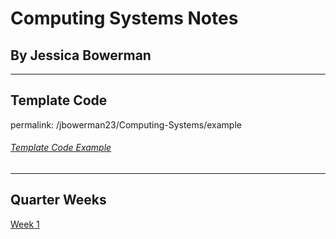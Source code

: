 # Computing Systems Notes
## By Jessica Bowerman
---
## Template Code
permalink: /jbowerman23/Computing-Systems/example <br>
###### [Template Code Example](examplecode.md) <br>
---
## Quarter Weeks
[Week 1](w1.md) <br>

